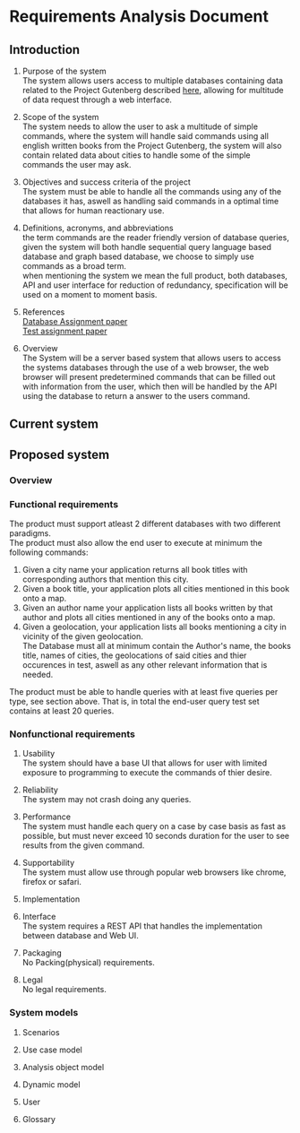 # Requirements Analysis Document

## Introduction
  1. Purpose of the system   
  The system allows users access to multiple databases containing data related to the Project Gutenberg described [here](http://www.gutenberg.org/), allowing for multitude of data request through a web interface.
  
  2. Scope of the system   
  The system needs to allow the user to ask a multitude of simple commands, where the system will handle said commands using all english written books from the Project Gutenberg, the system will also contain related data about cities to handle some of the simple commands the user may ask.
  
  3. Objectives and success criteria of the project   
  The system must be able to handle all the commands using any of the databases it has, aswell as handling said commands in a optimal time that allows for human reactionary use.
  
  4. Definitions, acronyms, and abbreviations   
  the term commands are the reader friendly version of database queries, given the system will both handle sequential query language based database and graph based database, we choose to simply use commands as a broad term.   
  when mentioning the system we mean the full product, both databases, API and user interface for reduction of redundancy, specification will be used on a moment to moment basis.
  
  5. References   
  [Database Assignment paper](https://github.com/datsoftlyngby/soft2018spring-databases-teaching-material/blob/master/assignments/Project%20Description.ipynb)   
  [Test assignment paper](https://github.com/datsoftlyngby/soft2018spring-test-teaching-material/blob/master/exercises/Final%20Assignment%202018.pdf)
  
  6. Overview   
  The System will be a server based system that allows users to access the systems databases through the use of a web browser, the web browser will present predetermined commands that can be filled out with information from the user, which then will be handled by the API using the database to return a answer to the users command.
  
## Current system

## Proposed system

### Overview

### Functional requirements
The product must support atleast 2 different databases with two different paradigms.   
The product must also allow the end user to execute at minimum the following commands:   
1. Given a city name your application returns all book titles with corresponding authors that mention this city.   
2. Given a book title, your application plots all cities mentioned in this book onto a map.   
3. Given an author name your application lists all books written by that author and plots all cities mentioned in any of the books onto a map.   
4. Given a geolocation, your application lists all books mentioning a city in vicinity of the given geolocation.   
The Database must all at minimum contain the Author's name, the books title, names of cities, the geolocations of said cities and thier occurences in test, aswell as any other relevant information that is needed.   

The product must be able to handle queries with at least five queries per type, see section above. That is, in total the end-user query test set contains at least 20 queries.

### Nonfunctional requirements
1. Usability   
The system should have a base UI that allows for user with limited exposure to programming to execute the commands of thier desire.

2. Reliability   
The system may not crash doing any queries.

3. Performance   
The system must handle each query on a case by case basis as fast as possible, but must never exceed 10 seconds duration for the user to see results from the given command.

4. Supportability   
The system must allow use through popular web browsers like chrome, firefox or safari.

5. Implementation   


6. Interface   
The system requires a REST API that handles the implementation between database and Web UI.

7. Packaging   
No Packing(physical) requirements.

8. Legal   
No legal requirements.

### System models
1. Scenarios   

2. Use case model   

3. Analysis object model   

4. Dynamic model   

5. User   

4. Glossary
